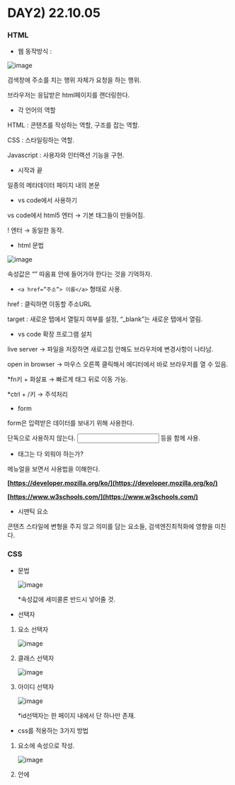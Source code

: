 # DAY2) 22.10.05

### HTML

- 웹 동작방식 :

![image](https://user-images.githubusercontent.com/95389515/194060498-ec811c80-a26f-4a3b-b9bd-133f734615ea.png)

검색창에 주소를 치는 행위 자체가 요청을 하는 행위. 

브라우저는 응답받은 html페이지를 랜더링한다. 

- 각 언어의 역할

HTML : 콘텐츠를 작성하는 역할, 구조를 잡는 역할.

CSS : 스타일링하는 역할.

Javascript : 사용자와 인터랙션 기능을 구현. 

- 시작과 끝

<!DOCTYPE html> 

</html> 

<head></head> 일종의 메타데이터 

<body></body> 페이지 내의 본문 

- vs code에서 사용하기

vs code에서 html5 엔터 → 기본 태그들이 만들어짐. 

! 엔터 → 동일한 동작. 

- html 문법

![image](https://user-images.githubusercontent.com/95389515/194060760-66b8f168-3a1b-4bac-abbd-4b59cc5df13a.png)

속성값은 “” 따옴표 안에 들어가야 한다는 것을 기억하자. 

- `<a href=”주소”> 이름</a>` 형태로 사용.

href : 클릭하면 이동할 주소URL

target : 새로운 탭에서 열릴지 여부를 설정, “_blank”는 새로운 탭에서 열림. 

- vs code 확장 프로그램 설치

live server → 파일을 저장하면 새로고침 안해도 브라우저에 변경사항이 나타남. 

open in browser → 마우스 오른쪽 클릭해서 에디터에서 바로 브라우저를 열 수 있음. 

*fn키 + 화살표 → 빠르게 태그 뒤로 이동 가능. 

*ctrl + /키 → 주석처리 

- form

form은 입력받은 데이터를 보내기 위해 사용한다. 

단독으로 사용하지 않는다. <input type=”text”> 등을 함께 사용. 

- 태그는 다 외워야 하는가?

메뉴얼을 보면서 사용법을 이해한다. 

**[https://developer.mozilla.org/ko/](https://developer.mozilla.org/ko/)**

**[https://www.w3schools.com/](https://www.w3schools.com/)**

- 시맨틱 요소

콘텐츠 스타일에 변형을 주지 않고 의미를 담는 요소들, 검색엔진최적화에 영향을 미친다. 

### CSS

- 문법
    
    ![image](https://user-images.githubusercontent.com/95389515/194060883-4754817f-b3a1-40b0-b450-c0b49e42789a.png)
    
    *속성값에 세미콜론 반드시 넣어줄 것. 
    
- 선택자
1. 요소 선택자 
    
    ![image](https://user-images.githubusercontent.com/95389515/194821970-16b67831-3ec1-4afd-a601-8eed7d180354.png)

2. 클래스 선택자
    
    ![image](https://user-images.githubusercontent.com/95389515/194821999-58644919-cb8b-40cd-bfb5-e872f93c8d5e.png)

3. 아이디 선택자
    
    ![image](https://user-images.githubusercontent.com/95389515/194822055-42f30693-ea83-4241-8bdd-dd9b28163801.png)

    *id선택자는 한 페이지 내에서 단 하나만 존재. 
    

- css를 적용하는 3가지 방법
1. 요소에 속성으로 작성. 
    
    ![image](https://user-images.githubusercontent.com/95389515/194822098-9ce64687-f190-4ee3-b70a-d159268886ce.png)

2. <head>안에 <style>태그로 작성.
    
    ![image](https://user-images.githubusercontent.com/95389515/194822126-68ce385b-576b-4a20-90d6-3b19910d3cf3.png)
    
3. link를 이용한 css파일 적용.
    
    ![image](https://user-images.githubusercontent.com/95389515/194822152-2bc786b1-3e28-48b0-bd2a-cfcf4b7ce633.png)
    
    *우선순위 : 요소 속성 스타일 > 아이디 > 클래스 > 요소 선택자 
    

- 선택자 혼합
1. 자손 선택자
    
    ![image](https://user-images.githubusercontent.com/95389515/194822196-e4350b73-9868-46ce-81f2-cbcb6e929a3b.png)
    
2. 자식 선택자
    
    ![image](https://user-images.githubusercontent.com/95389515/194822247-2dfb0828-7d14-4982-8429-31aed3ae03ff.png)
    
3. 형제 선택자 
    
    ![image](https://user-images.githubusercontent.com/95389515/194822278-708a4b1b-0c98-4405-a8de-aa0de8bf5e24.png)
    
     +는 div다음에 오는 형제 태그 h1만을 바꾼다.
    
    ~는 div다음에 오는 모든 형제 태그 h1을 바꾼다. 
    
- 폰트
    
    ![image](https://user-images.githubusercontent.com/95389515/194822318-2275ea05-99cf-436b-b37e-3420ac7a3685.png)
    
    - font-size :
        - px : 모니터의 최소 단위(고정값)
        - % : **부모 요소에 비례**한 크기 설정(상대적 크기)
    
    링크를 이용해서 가져올 수도 있다.
    
- 박스모델
    
    ![image](https://user-images.githubusercontent.com/95389515/194822375-d20688a6-89b0-4bea-a0ff-3363341f73f5.png)
    

    margin은 다른 요소들과의 간격을 결정. 

    요소의 크기는 margin을 포함하지 않는다. 

    **contents의 크기와 요소의 크기는 다르다.** 

    붙어있는 두 요소의 margin값이 10, 10으로 겹칠경우 10만 적용한다. 

    **겹치면 더 큰 값이 남는다.**
